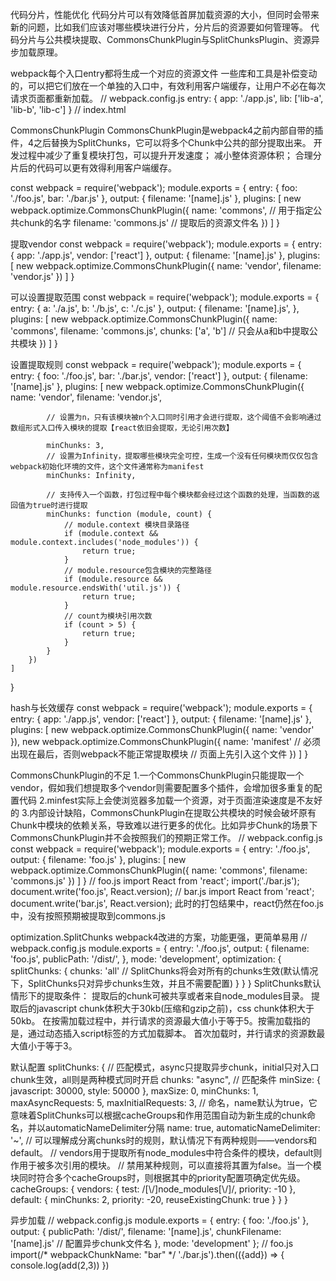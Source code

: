 代码分片，性能优化
代码分片可以有效降低首屏加载资源的大小，但同时会带来新的问题，比如我们应该对哪些模块进行分片，分片后的资源要如何管理等。
代码分片与公共模块提取、CommonsChunkPlugin与SplitChunksPlugin、资源异步加载原理。

webpack每个入口entry都将生成一个对应的资源文件
一些库和工具是补偿变动的，可以把它们放在一个单独的入口中，有效利用客户端缓存，让用户不必在每次请求页面都重新加载。
// webpack.config.js
entry: {
    app: './app.js',
    lib: ['lib-a', 'lib-b', 'lib-c']
}
// index.html
<script src="dist/lib.js"></script>
<script src="dist/app.js"></script>


CommonsChunkPlugin
CommonsChunkPlugin是webpack4之前内部自带的插件，4之后替换为SplitChunks，它可以将多个Chunk中公共的部分提取出来。
开发过程中减少了重复模块打包，可以提升开发速度；
减小整体资源体积；
合理分片后的代码可以更有效得利用客户端缓存。

const webpack = require('webpack');
module.exports = {
    entry: {
        foo: './foo.js',
        bar: './bar.js'
    },
    output: {
        filename: '[name].js'
    },
    plugins: [
        new webpack.optimize.CommonsChunkPlugin({
            name: 'commons',                // 用于指定公共chunk的名字
            filename: 'commons.js'          // 提取后的资源文件名
        })
    ]
}

提取vendor
const webpack = require('webpack');
module.exports = {
    entry: {
        app: './app.js',
        vendor: ['react']
    },
    output: {
        filename: '[name].js'
    },
    plugins: [
        new webpack.optimize.CommonsChunkPlugin({
            name: 'vendor',
            filename: 'vendor.js'
        })
    ]
}

可以设置提取范围
const webpack = require('webpack');
module.exports = {
    entry: {
        a: './a.js',
        b: './b.js',
        c: './c.js'
    },
    output: {
        filename: '[name].js',
    },
    plugins: [
        new webpack.optimize.CommonsChunkPlugin({
            name: 'commons',
            filename: 'commons.js',
            chunks: ['a', 'b']          // 只会从a和b中提取公共模块
        })
    ]
}

设置提取规则
const webpack = require('webpack');
module.exports = {
    entry: {
        foo: './foo.js',
        bar: './bar.js',
        vendor: ['react']
    },
    output: {
        filename: '[name].js'
    },
    plugins: [
        new webpack.optimize.CommonsChunkPlugin({
            name: 'vendor',
            filename: 'vendor.js',

            // 设置为n，只有该模块被n个入口同时引用才会进行提取，这个阈值不会影响通过数组形式入口传入模块的提取【react依旧会提取，无论引用次数】

            minChunks: 3,
            // 设置为Infinity，提取哪些模块完全可控，生成一个没有任何模块而仅仅包含webpack初始化环境的文件，这个文件通常称为manifest
            minChunks: Infinity,
            
            // 支持传入一个函数，打包过程中每个模块都会经过这个函数的处理，当函数的返回值为true时进行提取
            minChunks: function (module, count) {
                // module.context 模块目录路径
                if (module.context && module.context.includes('node_modules')) {
                    return true;
                }
                // module.resource包含模块的完整路径
                if (module.resource && module.resource.endsWith('util.js')) {
                    return true;
                }
                // count为模块引用次数
                if (count > 5) {
                    return true;
                }
            }
        })
    ]
}

hash与长效缓存
const webpack = require('webpack');
module.exports = {
    entry: {
        app: './app.js',
        vendor: ['react']
    },
    output: {
        filename: '[name].js'
    },
    plugins: [
        new webpack.optimize.CommonsChunkPlugin({
            name: 'vendor'
        }),
        new webpack.optimize.CommonsChunkPlugin({
            name: 'manifest'    // 必须出现在最后，否则webpack不能正常提取模块
            // 页面上先引入这个文件
        })
    ]
}

CommonsChunkPlugin的不足
1.一个CommonsChunkPlugin只能提取一个vendor，假如我们想提取多个vendor则需要配置多个插件，会增加很多重复的配置代码
2.minfest实际上会使浏览器多加载一个资源，对于页面渲染速度是不友好的
3.内部设计缺陷，CommonsChunkPlugin在提取公共模块的时候会破坏原有Chunk中模块的依赖关系，导致难以进行更多的优化。比如异步Chunk的场景下CommonsChunkPlugin并不会按照我们的预期正常工作。
// webpack.config.js
const webpack = require('webpack');
module.exports = {
    entry: './foo.js',
    output: {
        filename: 'foo.js'
    },
    plugins: [
        new webpack.optimize.CommonsChunkPlugin({
            name: 'commons',
            filename: 'commons.js'
        })
    ]
}
// foo.js
import React from 'react';
import('./bar.js');
document.write('foo.js', React.version);
// bar.js
import React from 'react';
document.write('bar.js', React.version);
此时的打包结果中，react仍然在foo.js中，没有按照预期被提取到commons.js


optimization.SplitChunks
webpack4改进的方案，功能更强，更简单易用
// webpack.config.js
module.exports = {
    entry: './foo.js',
    output: {
        filename: 'foo.js',
        publicPath: '/dist/',
    },
    mode: 'development',
    optimization: {
        splitChunks: {
            chunks: 'all'       // SplitChunks将会对所有的chunks生效(默认情况下，SplitChunks只对异步chunks生效，并且不需要配置)
        }
    }
}
SplitChunks默认情形下的提取条件：
提取后的chunk可被共享或者来自node_modules目录。
提取后的javascript chunk体积大于30kb(压缩和gzip之前)，css chunk体积大于50kb。
在按需加载过程中，并行请求的资源最大值小于等于5。按需加载指的是，通过动态插入script标签的方式加载脚本。
首次加载时，并行请求的资源数最大值小于等于3。

默认配置
splitChunks: {
    // 匹配模式，async只提取异步chunk，initial只对入口chunk生效，all则是两种模式同时开启
    chunks: "async",
    // 匹配条件
    minSize: {
        javascript: 30000,
        style: 50000
    },
    maxSize: 0,
    minChunks: 1,
    maxAsyncRequests: 5,
    maxInitialRequests: 3,
    // 命名，name默认为true，它意味着SplitChunks可以根据cacheGroups和作用范围自动为新生成的chunk命名，并以automaticNameDelimiter分隔
    name: true,
    automaticNameDelimiter: '~',
    // 可以理解成分离chunks时的规则，默认情况下有两种规则——vendors和default。
    // vendors用于提取所有node_modules中符合条件的模块，default则作用于被多次引用的模块。
    // 禁用某种规则，可以直接将其置为false。当一个模块同时符合多个cacheGroups时，则根据其中的priority配置项确定优先级。
    cacheGroups: {
        vendors: {
            test: /[\\/]node_modules[\\/]/,
            priority: -10
        },
        default: {
            minChunks: 2,
            priority: -20,
            reuseExistingChunk: true
        }
    }
}

异步加载
// webpack.config.js
module.exports = {
    entry: {
        foo: './foo.js'
    },
    output: {
        publicPath: '/dist/',
        filename: '[name].js',
        chunkFilename: '[name].js'      // 配置异步chunk文件名
    },
    mode: 'development'
};
// foo.js
import(/* webpackChunkName: "bar" */ './bar.js').then(({add}) => {
    console.log(add(2,3))
})




